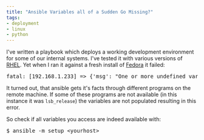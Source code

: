 ```yaml
---
title: "Ansible Variables all of a Sudden Go Missing?"
tags: 
- deployment
- linux
- python
---
```


I've written a playbook which deploys a working development environment for some of our internal systems. I've tested it with various versions of <a href="https://en.wikipedia.org/wiki/RHEL">RHEL</a>. Yet when I ran it against a fresh install of <a href="https://en.wikipedia.org/wiki/Fedora_%28operating_system%29">Fedora</a> it failed:
<pre>fatal: [192.168.1.233] =&gt; {'msg': "One or more undefined variables: 'ansible_lsb' is undefined", 'failed': True}</pre>
It turned out, that ansible gets it's facts through different programs on the remote machine. If some of these programs are not available (in this instance it was <code>lsb_release</code>) the variables are not populated resulting in this error.

So check if all variables you access are indeed available with:
<pre>$ ansible -m setup &lt;yourhost&gt;</pre>